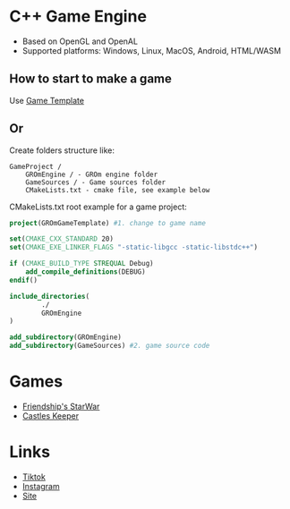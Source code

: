 # C++ Game Engine
- Based on OpenGL and OpenAL
- Supported platforms: Windows, Linux, MacOS, Android, HTML/WASM

## How to start to make a game
Use [Game Template](https://github.com/Gaikov/GROmGameTemplate)
## Or
Create folders structure like:
```text
GameProject /
    GROmEngine / - GROm engine folder
    GameSources / - Game sources folder
    CMakeLists.txt - cmake file, see example below
```
CMakeLists.txt root example for a game project:

```cmake
project(GROmGameTemplate) #1. change to game name

set(CMAKE_CXX_STANDARD 20)
set(CMAKE_EXE_LINKER_FLAGS "-static-libgcc -static-libstdc++")

if (CMAKE_BUILD_TYPE STREQUAL Debug)
    add_compile_definitions(DEBUG)
endif()

include_directories(
        ./
        GROmEngine
)

add_subdirectory(GROmEngine)
add_subdirectory(GameSources) #2. game source code
```
# Games
- [Friendship's StarWar](https://play.google.com/store/apps/details?id=com.grom.fsw)
- [Castles Keeper](https://play.google.com/store/apps/details?id=com.grom.castleskeeper)

# Links
- [Tiktok](https://www.tiktok.com/@gromgames)
- [Instagram](https://www.instagram.com/gromgamesstudio)
- [Site](https://grom-games.com)

